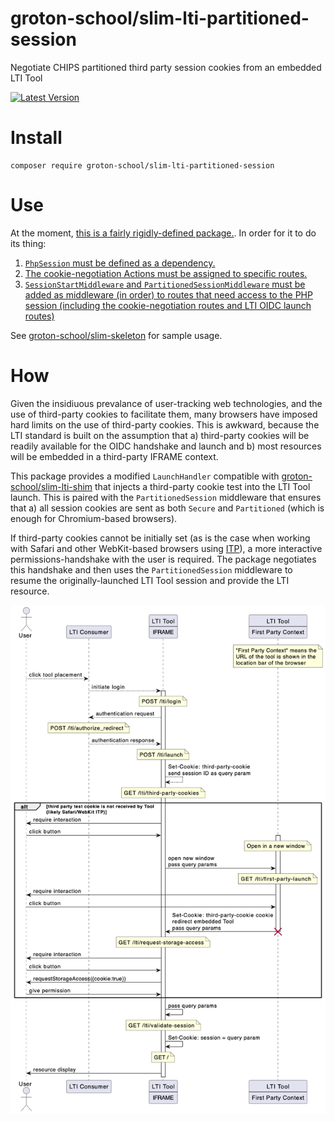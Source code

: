 # groton-school/slim-lti-partitioned-session

Negotiate CHIPS partitioned third party session cookies from an embedded LTI Tool

[![Latest Version](https://img.shields.io/packagist/v/groton-school/slim-lti-partitioned-session.svg)](https://packagist.org/packages/groton-school/slim-lti-partitioned-session)

# Install

```shell
composer require groton-school/slim-lti-partitioned-session
```

# Use

At the moment, [this is a fairly rigidly-defined package.](https://github.com/groton-school/slim-lti-partitioned-session/issues/1). In order for it to do its thing:

1. [`PhpSession` must be defined as a dependency.](https://github.com/groton-school/slim-skeleton/blob/17a10b398aff956544d8d281a12e07e330198274/app/dependencies.php#L77-L81)
2. [The cookie-negotiation Actions must be assigned to specific routes.](https://github.com/groton-school/slim-skeleton/blob/17a10b398aff956544d8d281a12e07e330198274/app/routes.php#L31-L34)
3. [`SessionStartMiddleware` and `PartitionedSessionMiddleware` must be added as middleware (in order) to routes that need access to the PHP session (including the cookie-negotiation routes and LTI OIDC launch routes)](https://github.com/groton-school/slim-skeleton/blob/17a10b398aff956544d8d281a12e07e330198274/app/routes.php#L36-L37)

See [groton-school/slim-skeleton](https://github.com/groton-school/slim-skeleton) for sample usage.

# How

Given the insidiuous prevalance of user-tracking web technologies, and the use of third-party cookies to facilitate them, many browsers have imposed hard limits on the use of third-party cookies. This is awkward, because the LTI standard is built on the assumption that a) third-party cookies will be readily available for the OIDC handshake and launch and b) most resources will be embedded in a third-party IFRAME context.

This package provides a modified `LaunchHandler` compatible with [groton-school/slim-lti-shim](https://github.com/groton-school/slim-lti-shim) that injects a third-party cookie test into the LTI Tool launch. This is paired with the `PartitionedSession` middleware that ensures that a) all session cookies are sent as both `Secure` and `Partitioned` (which is enough for Chromium-based browsers).

If third-party cookies cannot be initially set (as is the case when working with Safari and other WebKit-based browsers using [ITP](https://www.cookiestatus.com/safari/)), a more interactive permissions-handshake with the user is required. The package negotiates this handshake and then uses the `PartitionedSession` middleware to resume the originally-launched LTI Tool session and provide the LTI resource.

![sequence diagram](./docs/sequence.png)
